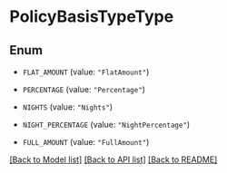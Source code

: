 # PolicyBasisTypeType

## Enum


* `FLAT_AMOUNT` (value: `"FlatAmount"`)

* `PERCENTAGE` (value: `"Percentage"`)

* `NIGHTS` (value: `"Nights"`)

* `NIGHT_PERCENTAGE` (value: `"NightPercentage"`)

* `FULL_AMOUNT` (value: `"FullAmount"`)


[[Back to Model list]](../README.md#documentation-for-models) [[Back to API list]](../README.md#documentation-for-api-endpoints) [[Back to README]](../README.md)


